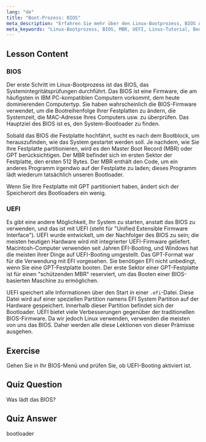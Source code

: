 ```yaml
---
lang: "de"
title: "Boot-Prozess: BIOS"
meta_description: "Erfahren Sie mehr über den Linux-Bootprozess, BIOS und MBR. Verstehen Sie, wie Ihr System startet, mit diesem anfängerfreundlichen Leitfaden. Entdecken Sie UEFI-Konzepte!"
meta_keywords: "Linux-Bootprozess, BIOS, MBR, UEFI, Linux-Tutorial, Bootloader, Linux für Anfänger, Systemstart"
---
```


## Lesson Content

### BIOS

Der erste Schritt im Linux-Bootprozess ist das BIOS, das Systemintegritätsprüfungen durchführt. Das BIOS ist eine Firmware, die am häufigsten in IBM PC-kompatiblen Computern vorkommt, dem heute dominierenden Computertyp. Sie haben wahrscheinlich die BIOS-Firmware verwendet, um die Bootreihenfolge Ihrer Festplatten zu ändern, die Systemzeit, die MAC-Adresse Ihres Computers usw. zu überprüfen. Das Hauptziel des BIOS ist es, den System-Bootloader zu finden.

Sobald das BIOS die Festplatte hochfährt, sucht es nach dem Bootblock, um herauszufinden, wie das System gestartet werden soll. Je nachdem, wie Sie Ihre Festplatte partitionieren, wird es den Master Boot Record (MBR) oder GPT berücksichtigen. Der MBR befindet sich im ersten Sektor der Festplatte, den ersten 512 Bytes. Der MBR enthält den Code, um ein anderes Programm irgendwo auf der Festplatte zu laden; dieses Programm lädt wiederum tatsächlich unseren Bootloader.

Wenn Sie Ihre Festplatte mit GPT partitioniert haben, ändert sich der Speicherort des Bootloaders ein wenig.

### UEFI

Es gibt eine andere Möglichkeit, Ihr System zu starten, anstatt das BIOS zu verwenden, und das ist mit UEFI (steht für "Unified Extensible Firmware Interface"). UEFI wurde entwickelt, um der Nachfolger des BIOS zu sein; die meisten heutigen Hardware wird mit integrierter UEFI-Firmware geliefert. Macintosh-Computer verwenden seit Jahren EFI-Booting, und Windows hat die meisten ihrer Dinge auf UEFI-Booting umgestellt. Das GPT-Format war für die Verwendung mit EFI vorgesehen. Sie benötigen EFI nicht unbedingt, wenn Sie eine GPT-Festplatte booten. Der erste Sektor einer GPT-Festplatte ist für einen "schützenden MBR" reserviert, um das Booten einer BIOS-basierten Maschine zu ermöglichen.

UEFI speichert alle Informationen über den Start in einer `.efi`-Datei. Diese Datei wird auf einer speziellen Partition namens EFI System Partition auf der Hardware gespeichert. Innerhalb dieser Partition befindet sich der Bootloader. UEFI bietet viele Verbesserungen gegenüber der traditionellen BIOS-Firmware. Da wir jedoch Linux verwenden, verwenden die meisten von uns das BIOS. Daher werden alle diese Lektionen von dieser Prämisse ausgehen.

## Exercise

Gehen Sie in Ihr BIOS-Menü und prüfen Sie, ob UEFI-Booting aktiviert ist.

## Quiz Question

Was lädt das BIOS?

## Quiz Answer

bootloader

